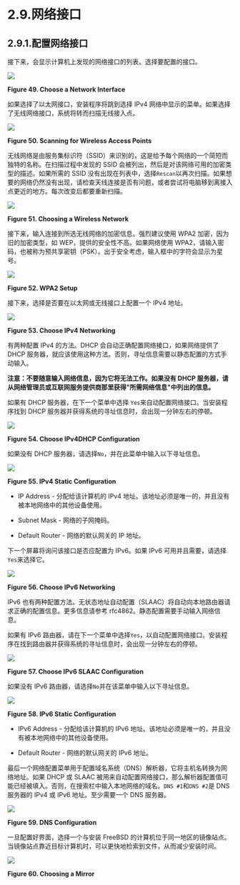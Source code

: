 # 2.9.网络接口

## 2.9.1.配置网络接口

接下来，会显示计算机上发现的网络接口的列表。选择要配置的接口。

![](../.gitbook/assets/49.png)

**Figure 49. Choose a Network Interface**

如果选择了以太网接口，安装程序将跳到选择 IPv4 网络中显示的菜单。如果选择了无线网络接口，系统将转而扫描无线接入点。

![](../.gitbook/assets/50.png)

**Figure 50. Scanning for Wireless Access Points**

无线网络是由服务集标识符（SSID）来识别的，这是给予每个网络的一个简短而独特的名称。在扫描过程中发现的 SSID 会被列出，然后是对该网络可用的加密类型的描述。如果所需的 SSID 没有出现在列表中，选择`Rescan`以再次扫描。如果想要的网络仍然没有出现，请检查天线连接是否有问题，或者尝试将电脑移到离接入点更近的地方。每次改变后都要重新扫描。

![](../.gitbook/assets/51.png)

**Figure 51. Choosing a Wireless Network**

接下来，输入连接到所选无线网络的加密信息。强烈建议使用 WPA2 加密，因为旧的加密类型，如 WEP，提供的安全性不高。如果网络使用 WPA2，请输入密码，也被称为预共享密钥（PSK）。出于安全考虑，输入框中的字符会显示为星号。

![](../.gitbook/assets/52.png)

**Figure 52. WPA2 Setup**

接下来，选择是否要在以太网或无线接口上配置一个 IPv4 地址。

![](../.gitbook/assets/53.png)

**Figure 53. Choose IPv4 Networking**

有两种配置 IPv4 的方法。DHCP 会自动正确配置网络接口，如果网络提供了 DHCP 服务器，就应该使用这种方法。否则，寻址信息需要以静态配置的方式手动输入。

**注意：不要随意输入网络信息，因为它将无法工作。如果没有 DHCP 服务器，请从网络管理员或互联网服务提供商那里获得"所需网络信息"中列出的信息。**

如果有 DHCP 服务器，在下一个菜单中选择 `Yes`来自动配置网络接口。当安装程序找到 DHCP 服务器并获得系统的寻址信息时，会出现一分钟左右的停顿。

![](../.gitbook/assets/54.png)

**Figure 54. Choose IPv4DHCP Configuration**

如果没有 DHCP 服务器，请选择`No`，并在此菜单中输入以下寻址信息。

![](../.gitbook/assets/55.png)

**Figure 55. IPv4 Static Configuration**

- IP Address - 分配给该计算机的 IPv4 地址。该地址必须是唯一的，并且没有被本地网络中的其他设备使用。

- Subnet Mask - 网络的子网掩码。

- Default Router - 网络的默认网关的 IP 地址。

下一个屏幕将询问该接口是否应配置为 IPv6。如果 IPv6 可用并且需要，请选择 `Yes`来选择它。

![](../.gitbook/assets/56.png)

**Figure 56. Choose IPv6 Networking**

IPv6 也有两种配置方法。无状态地址自动配置（SLAAC）将自动向本地路由器请求正确的配置信息。更多信息请参考 rfc4862。静态配置需要手动输入网络信息。

如果有 IPv6 路由器，请在下一个菜单中选择`Yes`，以自动配置网络接口。安装程序在找到路由器并获得系统的寻址信息时，会出现一分钟左右的停顿。

![](../.gitbook/assets/57.png)

**Figure 57. Choose IPv6 SLAAC Configuration**

如果没有 IPv6 路由器，请选择`No`并在该菜单中输入以下寻址信息。

![](../.gitbook/assets/58.png)

**Figure 58. IPv6 Static Configuration**

- IPv6 Address - 分配给该计算机的 IPv6 地址。该地址必须是唯一的，并且没有被本地网络中的其他设备使用。

- Default Router - 网络的默认网关的 IPv6 地址。

最后一个网络配置菜单用于配置域名系统（DNS）解析器，它将主机名转换为网络地址。如果 DHCP 或 SLAAC 被用来自动配置网络接口，那么解析器配置值可能已经被填入。否则，在搜索栏中输入本地网络的域名。`DNS #1`和`DNS #2`是 DNS 服务器的 IPv4 或 IPv6 地址。至少需要一个 DNS 服务器。

![](../.gitbook/assets/59.png)

**Figure 59. DNS Configuration**

一旦配置好界面，选择一个与安装 FreeBSD 的计算机位于同一地区的镜像站点。当镜像站点靠近目标计算机时，可以更快地检索到文件，从而减少安装时间。

![](../.gitbook/assets/60.png)

**Figure 60. Choosing a Mirror**
